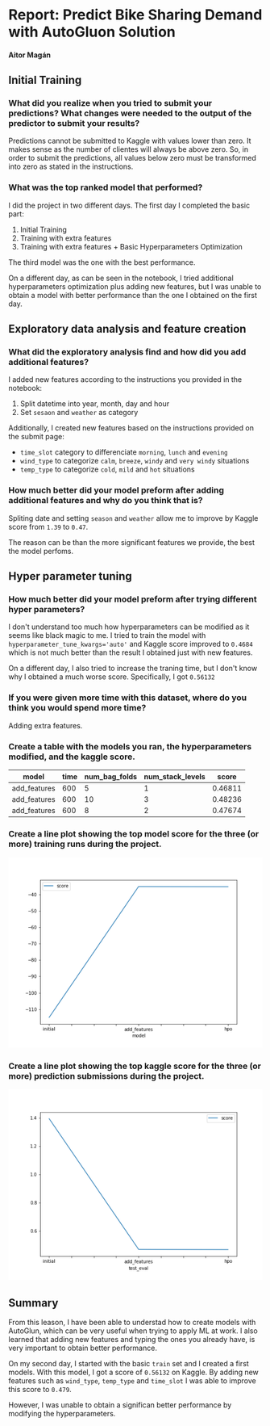 # Report: Predict Bike Sharing Demand with AutoGluon Solution
#### Aitor Magán

## Initial Training
### What did you realize when you tried to submit your predictions? What changes were needed to the output of the predictor to submit your results?
Predictions cannot be submitted to Kaggle with values lower than zero. It makes sense as the number of clientes will 
always be above zero. So, in order to submit the predictions, all values below zero must be transformed into zero as
stated in the instructions. 

### What was the top ranked model that performed?
I did the project in two different days. The first day I completed the basic part:

1. Initial Training
2. Training with extra features
3. Training with extra features + Basic Hyperparameters Optimization

The third model was the one with the best performance.

On a different day, as can be seen in the notebook, I tried additional hyperparameters optimization plus adding new
features, but I was unable to obtain a model with better performance than the one I obtained on the first day.

## Exploratory data analysis and feature creation
### What did the exploratory analysis find and how did you add additional features?
I added new features according to the instructions you provided in the notebook:

1. Split datetime into year, month, day and hour
2. Set `sesaon` and `weather` as category

Additionally, I created new features based on the instructions provided on the submit page:

* `time_slot` category to differenciate `morning`, `lunch` and `evening`
* `wind_type` to categorize `calm`, `breeze`, `windy` and `very windy` situations
* `temp_type` to categorize `cold`, `mild` and `hot` situations

### How much better did your model preform after adding additional features and why do you think that is?
Spliting date and setting `season` and `weather` allow me to improve by Kaggle score from `1.39` to `0.47`.

The reason can be than the more significant features we provide, the best the model perfoms. 

## Hyper parameter tuning
### How much better did your model preform after trying different hyper parameters?
I don't understand too much how hyperparameters can be modified as it seems like black magic to me. I tried to train
the model with `hyperparameter_tune_kwargs='auto'` and Kaggle score improved to `0.4684` which is not much better than
the result I obtained just with new features. 

On a different day, I also tried to increase the traning time, but I don't know why I obtained a much worse score. 
Specifically, I got `0.56132`

### If you were given more time with this dataset, where do you think you would spend more time?
Adding extra features. 

### Create a table with the models you ran, the hyperparameters modified, and the kaggle score.
|model|time|num_bag_folds|num_stack_levels|score|
|--|--|--|--|--|
|add_features|600|5|1|0.46811|
|add_features|600|10|3|0.48236|
|add_features|600|8|2|0.47674|


### Create a line plot showing the top model score for the three (or more) training runs during the project.

![model_train_score.png](img/model_train_score.png)

### Create a line plot showing the top kaggle score for the three (or more) prediction submissions during the project.

![model_test_score.png](img/model_test_score.png)

## Summary
From this leason, I have been able to understad how to create models with AutoGlun, which can be very useful when 
trying to apply ML at work. I also learned that adding new features and typing the ones you already have, is very 
important to obtain better performance.

On my second day, I started with the basic `train` set and I created a first models. With this model, I got a score of
`0.56132` on Kaggle. By adding new features such as `wind_type`, `temp_type` and `time_slot` I was able to improve this
score to `0.479`.

However, I was unable to obtain a significan better performance by modifying the hyperparameters. 
